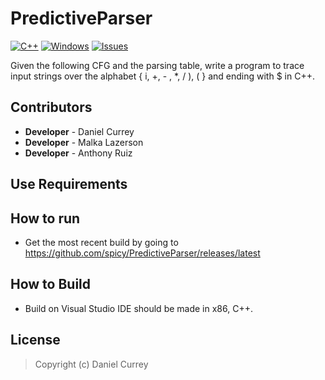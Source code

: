 # PredictiveParser
[![C++](https://img.shields.io/badge/language-C++-blue)](https://en.wikipedia.org/wiki/C%2B%2B)
[![Windows](https://img.shields.io/badge/platform-Windows-yellow)](https://en.wikipedia.org/wiki/Microsoft_Windows)
[![Issues](https://img.shields.io/github/issues/spicy/Detection.svg?style=plastic)](https://github.com/spicy/PredictiveParser/issues)

Given the following CFG and the parsing table, write a program to trace input strings over the alphabet { i, +, - , *, / ), ( } and ending with $ in C++.

## Contributors
- **Developer** - Daniel Currey
- **Developer** - Malka Lazerson
- **Developer** - Anthony Ruiz

## Use Requirements

## How to run
*   Get the most recent build by going to https://github.com/spicy/PredictiveParser/releases/latest

## How to Build
*   Build on Visual Studio IDE should be made in x86, C++.

## License
> Copyright (c) Daniel Currey
